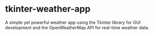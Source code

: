 # tkinter-weather-app
A simple yet powerful weather app using the Tkinter library for GUI development and the OpenWeatherMap API for real-time weather data.
